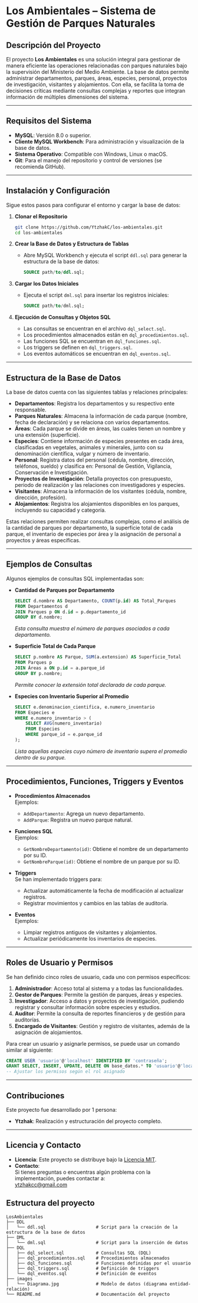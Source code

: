 # Los Ambientales – Sistema de Gestión de Parques Naturales

## Descripción del Proyecto
El proyecto **Los Ambientales** es una solución integral para gestionar de manera eficiente las operaciones relacionadas con parques naturales bajo la supervisión del Ministerio del Medio Ambiente. La base de datos permite administrar departamentos, parques, áreas, especies, personal, proyectos de investigación, visitantes y alojamientos. Con ella, se facilita la toma de decisiones críticas mediante consultas complejas y reportes que integran información de múltiples dimensiones del sistema.

---

## Requisitos del Sistema
- **MySQL**: Versión 8.0 o superior.
- **Cliente MySQL Workbench**: Para administración y visualización de la base de datos.
- **Sistema Operativo**: Compatible con Windows, Linux o macOS.
- **Git**: Para el manejo del repositorio y control de versiones (se recomienda GitHub).

---

## Instalación y Configuración
Sigue estos pasos para configurar el entorno y cargar la base de datos:

1. **Clonar el Repositorio**
   ```bash
   git clone https://github.com/YtzhakC/los-ambientales.git
   cd los-ambientales
   ```

2. **Crear la Base de Datos y Estructura de Tablas**
   - Abre MySQL Workbench y ejecuta el script `ddl.sql` para generar la estructura de la base de datos:
     ```sql
     SOURCE path/to/ddl.sql;
     ```

3. **Cargar los Datos Iniciales**
   - Ejecuta el script `dml.sql` para insertar los registros iniciales:
     ```sql
     SOURCE path/to/dml.sql;
     ```

4. **Ejecución de Consultas y Objetos SQL**
   - Las consultas se encuentran en el archivo `dql_select.sql`.
   - Los procedimientos almacenados están en `dql_procedimientos.sql`.
   - Las funciones SQL se encuentran en `dql_funciones.sql`.
   - Los triggers se definen en `dql_triggers.sql`.
   - Los eventos automáticos se encuentran en `dql_eventos.sql`.

---

## Estructura de la Base de Datos
La base de datos cuenta con las siguientes tablas y relaciones principales:

- **Departamentos**: Registra los departamentos y su respectivo ente responsable.
- **Parques Naturales**: Almacena la información de cada parque (nombre, fecha de declaración) y se relaciona con varios departamentos.
- **Áreas**: Cada parque se divide en áreas, las cuales tienen un nombre y una extensión (superficie).
- **Especies**: Contiene información de especies presentes en cada área, clasificadas en vegetales, animales y minerales, junto con su denominación científica, vulgar y número de inventario.
- **Personal**: Registra datos del personal (cédula, nombre, dirección, teléfonos, sueldo) y clasifica en: Personal de Gestión, Vigilancia, Conservación e Investigación.
- **Proyectos de Investigación**: Detalla proyectos con presupuesto, periodo de realización y las relaciones con investigadores y especies.
- **Visitantes**: Almacena la información de los visitantes (cédula, nombre, dirección, profesión).
- **Alojamientos**: Registra los alojamientos disponibles en los parques, incluyendo su capacidad y categoría.

Estas relaciones permiten realizar consultas complejas, como el análisis de la cantidad de parques por departamento, la superficie total de cada parque, el inventario de especies por área y la asignación de personal a proyectos y áreas específicas.

---

## Ejemplos de Consultas
Algunos ejemplos de consultas SQL implementadas son:

- **Cantidad de Parques por Departamento**  
  ```sql
  SELECT d.nombre AS Departamento, COUNT(p.id) AS Total_Parques
  FROM Departamentos d
  JOIN Parques p ON d.id = p.departamento_id
  GROUP BY d.nombre;
  ```
  *Esta consulta muestra el número de parques asociados a cada departamento.*

- **Superficie Total de Cada Parque**  
  ```sql
  SELECT p.nombre AS Parque, SUM(a.extension) AS Superficie_Total
  FROM Parques p
  JOIN Áreas a ON p.id = a.parque_id
  GROUP BY p.nombre;
  ```
  *Permite conocer la extensión total declarada de cada parque.*

- **Especies con Inventario Superior al Promedio**  
  ```sql
  SELECT e.denominacion_cientifica, e.numero_inventario
  FROM Especies e
  WHERE e.numero_inventario > (
      SELECT AVG(numero_inventario)
      FROM Especies
      WHERE parque_id = e.parque_id
  );
  ```
  *Lista aquellas especies cuyo número de inventario supera el promedio dentro de su parque.*

---

## Procedimientos, Funciones, Triggers y Eventos

- **Procedimientos Almacenados**  
  Ejemplos:
  - `AddDepartamento`: Agrega un nuevo departamento.
  - `AddParque`: Registra un nuevo parque natural.
  
- **Funciones SQL**  
  Ejemplos:
  - `GetNombreDepartamento(id)`: Obtiene el nombre de un departamento por su ID.
  - `GetNombreParque(id)`: Obtiene el nombre de un parque por su ID.

- **Triggers**  
  Se han implementado triggers para:
  - Actualizar automáticamente la fecha de modificación al actualizar registros.
  - Registrar movimientos y cambios en las tablas de auditoría.

- **Eventos**  
  Ejemplos:
  - Limpiar registros antiguos de visitantes y alojamientos.
  - Actualizar periódicamente los inventarios de especies.

---

## Roles de Usuario y Permisos
Se han definido cinco roles de usuario, cada uno con permisos específicos:

1. **Administrador**: Acceso total al sistema y a todas las funcionalidades.  
2. **Gestor de Parques**: Permite la gestión de parques, áreas y especies.  
3. **Investigador**: Acceso a datos y proyectos de investigación, pudiendo registrar y consultar información sobre especies y estudios.  
4. **Auditor**: Permite la consulta de reportes financieros y de gestión para auditorías.  
5. **Encargado de Visitantes**: Gestión y registro de visitantes, además de la asignación de alojamientos.

Para crear un usuario y asignarle permisos, se puede usar un comando similar al siguiente:

```sql
CREATE USER 'usuario'@'localhost' IDENTIFIED BY 'contraseña';
GRANT SELECT, INSERT, UPDATE, DELETE ON base_datos.* TO 'usuario'@'localhost';
-- Ajustar los permisos según el rol asignado
```

---

## Contribuciones
Este proyecto fue desarrollado por 1 persona:

- **Ytzhak**: Realización y estructuración del proyecto completo.
---

## Licencia y Contacto
- **Licencia**: Este proyecto se distribuye bajo la [Licencia MIT](https://opensource.org/licenses/MIT).
- **Contacto**:  
  Si tienes preguntas o encuentras algún problema con la implementación, puedes contactar a:  
  [ytzhakcc@gmail.com](mailto:ytzhakcc@gmail.com)


## Estructura del proyecto

```plaintext
LosAmbientales
├── DDL
│   └── ddl.sql                   # Script para la creación de la estructura de la base de datos
├── DML
│   └── dml.sql                   # Script para la inserción de datos
├── DQL
│   ├── dql_select.sql            # Consultas SQL (DQL)
│   ├── dql_procedimientos.sql    # Procedimientos almacenados
│   ├── dql_funciones.sql         # Funciones definidas por el usuario
│   ├── dql_triggers.sql          # Definición de triggers
│   └── dql_eventos.sql           # Definición de eventos
├── images
│   └── Diagrama.jpg              # Modelo de datos (diagrama entidad-relación)
└── README.md                     # Documentación del proyecto
```